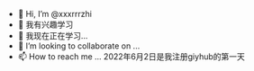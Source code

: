 - 👋 Hi, I’m @xxxrrrzhi
- 👀 我有兴趣学习
- 🌱 我现在正在学习...
- 💞️ I’m looking to collaborate on ...
- 📫 How to reach me ...
2022年6月2日是我注册giyhub的第一天
<!---
xxxrrrzhi/xxxrrrzhi is a ✨ special ✨ repository because its `README.md` (this file) appears on your GitHub profile.
You can click the Preview link to take a look at your changes.
--->
